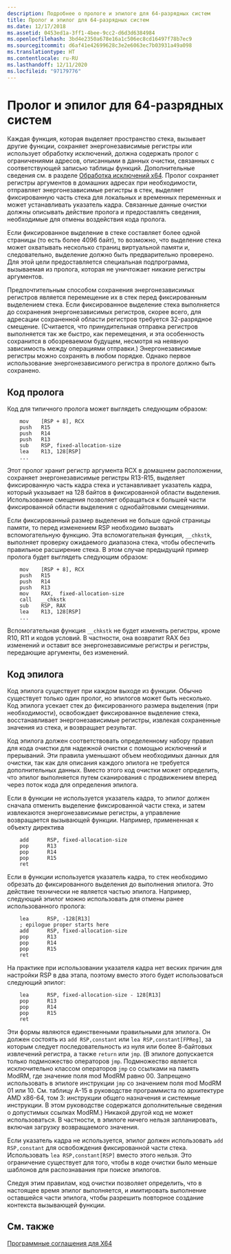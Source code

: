 ```yaml
---
description: Подробнее о прологе и эпилоге для 64-разрядных систем
title: Пролог и эпилог для 64-разрядных систем
ms.date: 12/17/2018
ms.assetid: 0453ed1a-3ff1-4bee-9cc2-d6d3d6384984
ms.openlocfilehash: 3bd4e2350a678e16a1c506ec8cd16497f78b7ec9
ms.sourcegitcommit: d6af41e42699628c3e2e6063ec7b03931a49a098
ms.translationtype: HT
ms.contentlocale: ru-RU
ms.lasthandoff: 12/11/2020
ms.locfileid: "97179776"
---
```

# <a name="x64-prolog-and-epilog"></a>Пролог и эпилог для 64-разрядных систем

Каждая функция, которая выделяет пространство стека, вызывает другие функции, сохраняет энергонезависимые регистры или использует обработку исключений, должна содержать пролог с ограничениями адресов, описанными в данных очистки, связанных с соответствующей записью таблицы функций. Дополнительные сведения см. в разделе [Обработка исключений x64](../build/exception-handling-x64.md). Пролог сохраняет регистры аргументов в домашних адресах при необходимости, отправляет энергонезависимые регистры в стек, выделяет фиксированную часть стека для локальных и временных переменных и может устанавливать указатель кадра. Связанные данные очистки должны описывать действие пролога и предоставлять сведения, необходимые для отмены воздействия кода пролога.

Если фиксированное выделение в стеке составляет более одной страницы (то есть более 4096 байт), то возможно, что выделение стека может охватывать несколько страниц виртуальной памяти и, следовательно, выделение должно быть предварительно проверено. Для этой цели предоставляется специальная подпрограмма, вызываемая из пролога, которая не уничтожает никакие регистры аргументов.

Предпочтительным способом сохранения энергонезависимых регистров является перемещение их в стек перед фиксированным выделением стека. Если фиксированное выделение стека выполняется до сохранения энергонезависимых регистров, скорее всего, для адресации сохраненной области регистров требуется 32-разрядное смещение. (Считается, что принудительная отправка регистров выполняется так же быстро, как перемещения, и эта особенность сохранится в обозреваемом будущем, несмотря на неявную зависимость между операциями отправки.) Энергонезависимые регистры можно сохранять в любом порядке. Однако первое использование энергонезависимого регистра в прологе должно быть сохранено.

## <a name="prolog-code"></a>Код пролога

Код для типичного пролога может выглядеть следующим образом:

```MASM
    mov    [RSP + 8], RCX
    push   R15
    push   R14
    push   R13
    sub    RSP, fixed-allocation-size
    lea    R13, 128[RSP]
    ...
```

Этот пролог хранит регистр аргумента RCX в домашнем расположении, сохраняет энергонезависимые регистры R13-R15, выделяет фиксированную часть кадра стека и устанавливает указатель кадра, который указывает на 128 байтов в фиксированной области выделения. Использование смещения позволяет обращаться к большей части фиксированной области выделения с однобайтовыми смещениями.

Если фиксированный размер выделения не больше одной страницы памяти, то перед изменением RSP необходимо вызвать вспомогательную функцию. Эта вспомогательная функция, `__chkstk`, выполняет проверку ожидаемого диапазона стека, чтобы обеспечить правильное расширение стека. В этом случае предыдущий пример пролога будет выглядеть следующим образом:

```MASM
    mov    [RSP + 8], RCX
    push   R15
    push   R14
    push   R13
    mov    RAX,  fixed-allocation-size
    call   __chkstk
    sub    RSP, RAX
    lea    R13, 128[RSP]
    ...
```

Вспомогательная функция `__chkstk` не будет изменять регистры, кроме R10, R11 и кодов условий. В частности, она возвратит RAX без изменений и оставит все энергонезависимые регистры и регистры, передающие аргументы, без изменений.

## <a name="epilog-code"></a>Код эпилога

Код эпилога существует при каждом выходе из функции. Обычно существует только один пролог, но эпилогов может быть несколько. Код эпилога усекает стек до фиксированного размера выделения (при необходимости), освобождает фиксированное выделение стека, восстанавливает энергонезависимые регистры, извлекая сохраненные значения из стека, и возвращает результат.

Код эпилога должен соответствовать определенному набору правил для кода очистки для надежной очистки с помощью исключений и прерываний. Эти правила уменьшают объем необходимых данных для очистки, так как для описания каждого эпилога не требуется дополнительных данных. Вместо этого код очистки может определить, что эпилог выполняется путем сканирования с продвижением вперед через поток кода для определения эпилога.

Если в функции не используется указатель кадра, то эпилог должен сначала отменить выделение фиксированной части стека, и затем извлекаются энергонезависимые регистры, а управление возвращается вызывающей функции. Например, примененная к объекту директива

```MASM
    add      RSP, fixed-allocation-size
    pop      R13
    pop      R14
    pop      R15
    ret
```

Если в функции используется указатель кадра, то стек необходимо обрезать до фиксированного выделения до выполнения эпилога. Это действие технически не является частью эпилога. Например, следующий эпилог можно использовать для отмены ранее использованного пролога:

```MASM
    lea      RSP, -128[R13]
    ; epilogue proper starts here
    add      RSP, fixed-allocation-size
    pop      R13
    pop      R14
    pop      R15
    ret
```

На практике при использовании указателя кадра нет веских причин для настройки RSP в два этапа, поэтому вместо этого будет использоваться следующий эпилог:

```MASM
    lea      RSP, fixed-allocation-size - 128[R13]
    pop      R13
    pop      R14
    pop      R15
    ret
```

Эти формы являются единственными правильными для эпилога. Он должен состоять из `add RSP,constant` или `lea RSP,constant[FPReg]`, за которым следует последовательность из нуля или более 8-байтовых извлечений регистра, а также `return` или `jmp`. (В эпилоге допускается только подмножество операторов `jmp`. Подмножество является исключительно классом операторов `jmp` со ссылками на память ModRM, где значение поля mod ModRM равно 00. Запрещено использовать в эпилоге инструкции `jmp` со значением поля mod ModRM 01 или 10. См. таблицу A-15 в руководстве программиста по архитектуре AMD x86-64, том 3: инструкции общего назначения и системные инструкции. В этом руководстве содержатся дополнительные сведения о допустимых ссылках ModRM.) Никакой другой код не может использоваться. В частности, в эпилоге ничего нельзя запланировать, включая загрузку возвращаемого значения.

Если указатель кадра не используется, эпилог должен использовать `add RSP,constant` для освобождения фиксированной части стека. Использовать `lea RSP,constant[RSP]` вместо этого нельзя. Это ограничение существует для того, чтобы в коде очистки было меньше шаблонов для распознавания при поиске эпилогов.

Следуя этим правилам, код очистки позволяет определить, что в настоящее время эпилог выполняется, и имитировать выполнение оставшейся части эпилога, чтобы разрешить повторное создание контекста вызывающей функции.

## <a name="see-also"></a>См. также

[Программные соглашения для X64](x64-software-conventions.md)
